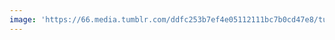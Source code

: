```yaml
---
image: 'https://66.media.tumblr.com/ddfc253b7ef4e05112111bc7b0cd47e8/tumblr_n7oedyqZla1tbdx3so1_r1_1280.jpg'
---
```

